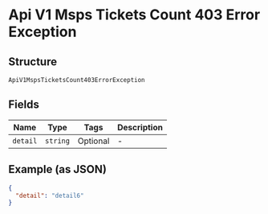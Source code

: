 
# Api V1 Msps Tickets Count 403 Error Exception

## Structure

`ApiV1MspsTicketsCount403ErrorException`

## Fields

| Name | Type | Tags | Description |
|  --- | --- | --- | --- |
| `detail` | `string` | Optional | - |

## Example (as JSON)

```json
{
  "detail": "detail6"
}
```

